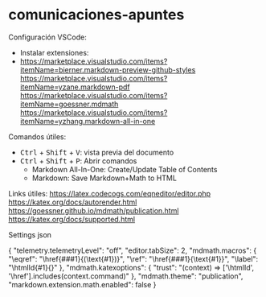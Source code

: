 # comunicaciones-apuntes

Configuración VSCode:
* Instalar extensiones:
* https://marketplace.visualstudio.com/items?itemName=bierner.markdown-preview-github-styles
https://marketplace.visualstudio.com/items?itemName=yzane.markdown-pdf
https://marketplace.visualstudio.com/items?itemName=goessner.mdmath
https://marketplace.visualstudio.com/items?itemName=yzhang.markdown-all-in-one

Comandos útiles:

* <kbd>Ctrl</kbd> + <kbd>Shift</kbd> + <kbd>V</kbd>: vista previa del documento
* <kbd>Ctrl</kbd> + <kbd>Shift</kbd> + <kbd>P</kbd>: Abrir comandos
  * Markdown All-In-One: Create/Update Table of Contents
  * Markdown: Save Markdown+Math to HTML

Links útiles:
https://latex.codecogs.com/eqneditor/editor.php
https://katex.org/docs/autorender.html
https://goessner.github.io/mdmath/publication.html
https://katex.org/docs/supported.html

Settings json

{
    "telemetry.telemetryLevel": "off",
    "editor.tabSize": 2,
    "mdmath.macros": {
      "\\eqref": "\\href{###1}{(\\text{#1})}",
      "\\ref": "\\href{###1}{\\text{#1}}",
      "\\label": "\\htmlId{#1}{}"
    },
    "mdmath.katexoptions": {
        "trust": "(context) => ['\\htmlId', '\\href'].includes(context.command)"
    },
    "mdmath.theme": "publication",
    "markdown.extension.math.enabled": false
}